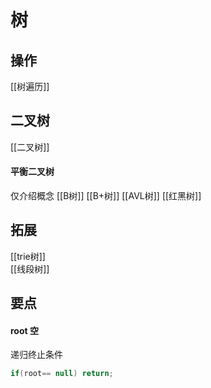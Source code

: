 # 树


## 操作 
[[树遍历]]

## 二叉树
[[二叉树]]

#### 平衡二叉树
仅介绍概念
[[B树]]
[[B+树]]
[[AVL树]]
[[红黑树]]

## 拓展
[[trie树]]  
[[线段树]]  


## 要点
#### root 空
递归终止条件
```java
if(root== null) return;
```